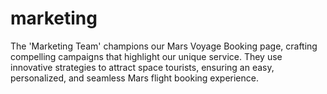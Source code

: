 # marketing
The 'Marketing Team' champions our Mars Voyage Booking page, crafting compelling campaigns that highlight our unique service. They use innovative strategies to attract space tourists, ensuring an easy, personalized, and seamless Mars flight booking experience.
